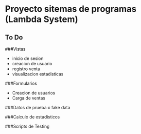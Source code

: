 # Proyecto sitemas de programas (Lambda System)


## To Do

###Vistas
- inicio de sesion
- creacion de usuario
- registro venta
- visualizacion estadisticas

###Formularios
- Creacion de usuarios
- Carga de ventas

###Datos de prueba o fake data


###Calculo de estadisticos

###Scripts de Testing
